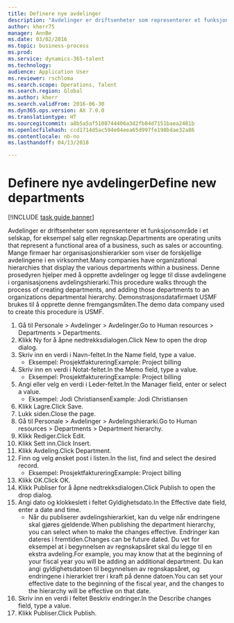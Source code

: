 ```yaml
--- 
title: Definere nye avdelinger
description: "Avdelinger er driftsenheter som representerer et funksjonsområde i et selskap, for eksempel salg eller regnskap."
author: kherr75
manager: AnnBe
ms.date: 03/02/2016
ms.topic: business-process
ms.prod: 
ms.service: dynamics-365-talent
ms.technology: 
audience: Application User
ms.reviewer: rschloma
ms.search.scope: Operations, Talent
ms.search.region: Global
ms.author: kherr
ms.search.validFrom: 2016-06-30
ms.dyn365.ops.version: AX 7.0.0
ms.translationtype: HT
ms.sourcegitcommit: a8b5a5af5108744406a3d2fb84d7151baea2481b
ms.openlocfilehash: ccd1714d5ac594e04eea65d997fe198bdae32a86
ms.contentlocale: nb-no
ms.lasthandoff: 04/13/2018

---
```

# <a name="define-new-departments"></a><span data-ttu-id="645c7-103">Definere nye avdelinger</span><span class="sxs-lookup"><span data-stu-id="645c7-103">Define new departments</span></span>

[!INCLUDE [task guide banner](../../includes/task-guide-banner.md)]

<span data-ttu-id="645c7-104">Avdelinger er driftsenheter som representerer et funksjonsområde i et selskap, for eksempel salg eller regnskap.</span><span class="sxs-lookup"><span data-stu-id="645c7-104">Departments are operating units that represent a functional area of a business, such as sales or accounting.</span></span> <span data-ttu-id="645c7-105">Mange firmaer har organisasjonshierarkier som viser de forskjellige avdelingene i en virksomhet.</span><span class="sxs-lookup"><span data-stu-id="645c7-105">Many companies have organizational hierarchies that display the various departments within a business.</span></span> <span data-ttu-id="645c7-106">Denne prosedyren hjelper med å opprette avdelinger og legge til disse avdelingene i organisasjonens avdelingshierarki.</span><span class="sxs-lookup"><span data-stu-id="645c7-106">This procedure walks through the process of creating departments, and adding those departments to an organizations departmental hierarchy.</span></span> <span data-ttu-id="645c7-107">Demonstrasjonsdatafirmaet USMF brukes til å opprette denne fremgangsmåten.</span><span class="sxs-lookup"><span data-stu-id="645c7-107">The demo data company used to create this procedure is USMF.</span></span>

1. <span data-ttu-id="645c7-108">Gå til Personale > Avdelinger > Avdelinger.</span><span class="sxs-lookup"><span data-stu-id="645c7-108">Go to Human resources > Departments > Departments.</span></span>
2. <span data-ttu-id="645c7-109">Klikk Ny for å åpne nedtrekksdialogen.</span><span class="sxs-lookup"><span data-stu-id="645c7-109">Click New to open the drop dialog.</span></span>
3. <span data-ttu-id="645c7-110">Skriv inn en verdi i Navn-feltet.</span><span class="sxs-lookup"><span data-stu-id="645c7-110">In the Name field, type a value.</span></span>
    * <span data-ttu-id="645c7-111">Eksempel: Prosjektfakturering</span><span class="sxs-lookup"><span data-stu-id="645c7-111">Example: Project billing</span></span>  
4. <span data-ttu-id="645c7-112">Skriv inn en verdi i Notat-feltet.</span><span class="sxs-lookup"><span data-stu-id="645c7-112">In the Memo field, type a value.</span></span>
    * <span data-ttu-id="645c7-113">Eksempel: Prosjektfakturering</span><span class="sxs-lookup"><span data-stu-id="645c7-113">Example: Project billing</span></span>  
5. <span data-ttu-id="645c7-114">Angi eller velg en verdi i Leder-feltet.</span><span class="sxs-lookup"><span data-stu-id="645c7-114">In the Manager field, enter or select a value.</span></span>
    * <span data-ttu-id="645c7-115">Eksempel: Jodi Christiansen</span><span class="sxs-lookup"><span data-stu-id="645c7-115">Example: Jodi Christiansen</span></span>  
6. <span data-ttu-id="645c7-116">Klikk Lagre.</span><span class="sxs-lookup"><span data-stu-id="645c7-116">Click Save.</span></span>
7. <span data-ttu-id="645c7-117">Lukk siden.</span><span class="sxs-lookup"><span data-stu-id="645c7-117">Close the page.</span></span>
8. <span data-ttu-id="645c7-118">Gå til Personale > Avdelinger > Avdelingshierarki.</span><span class="sxs-lookup"><span data-stu-id="645c7-118">Go to Human resources > Departments > Department hierarchy.</span></span>
9. <span data-ttu-id="645c7-119">Klikk Rediger.</span><span class="sxs-lookup"><span data-stu-id="645c7-119">Click Edit.</span></span>
10. <span data-ttu-id="645c7-120">Klikk Sett inn.</span><span class="sxs-lookup"><span data-stu-id="645c7-120">Click Insert.</span></span>
11. <span data-ttu-id="645c7-121">Klikk Avdeling.</span><span class="sxs-lookup"><span data-stu-id="645c7-121">Click Department.</span></span>
12. <span data-ttu-id="645c7-122">Finn og velg ønsket post i listen.</span><span class="sxs-lookup"><span data-stu-id="645c7-122">In the list, find and select the desired record.</span></span>
    * <span data-ttu-id="645c7-123">Eksempel: Prosjektfakturering</span><span class="sxs-lookup"><span data-stu-id="645c7-123">Example: Project billing</span></span>  
13. <span data-ttu-id="645c7-124">Klikk OK.</span><span class="sxs-lookup"><span data-stu-id="645c7-124">Click OK.</span></span>
14. <span data-ttu-id="645c7-125">Klikk Publiser for å åpne nedtrekksdialogen.</span><span class="sxs-lookup"><span data-stu-id="645c7-125">Click Publish to open the drop dialog.</span></span>
15. <span data-ttu-id="645c7-126">Angi dato og klokkeslett i feltet Gyldighetsdato.</span><span class="sxs-lookup"><span data-stu-id="645c7-126">In the Effective date field, enter a date and time.</span></span>
    * <span data-ttu-id="645c7-127">Når du publiserer avdelingshierarkiet, kan du velge når endringene skal gjøres gjeldende.</span><span class="sxs-lookup"><span data-stu-id="645c7-127">When publishing the department hierarchy, you can select when to make the changes effective.</span></span> <span data-ttu-id="645c7-128">Endringer kan dateres i fremtiden.</span><span class="sxs-lookup"><span data-stu-id="645c7-128">Changes can be future dated.</span></span> <span data-ttu-id="645c7-129">Du vet for eksempel at i begynnelsen av regnskapsåret skal du legge til en ekstra avdeling.</span><span class="sxs-lookup"><span data-stu-id="645c7-129">For example, you may know that at the beginning of your fiscal year you will be adding an additional department.</span></span> <span data-ttu-id="645c7-130">Du kan angi gyldighetsdatoen til begynnelsen av regnskapsåret, og endringene i hierarkiet trer i kraft på denne datoen.</span><span class="sxs-lookup"><span data-stu-id="645c7-130">You can set your effective date to the beginning of the fiscal year, and the changes to the hierarchy will be effective on that date.</span></span>  
16. <span data-ttu-id="645c7-131">Skriv inn en verdi i feltet Beskriv endringer.</span><span class="sxs-lookup"><span data-stu-id="645c7-131">In the Describe changes field, type a value.</span></span>
17. <span data-ttu-id="645c7-132">Klikk Publiser.</span><span class="sxs-lookup"><span data-stu-id="645c7-132">Click Publish.</span></span>


